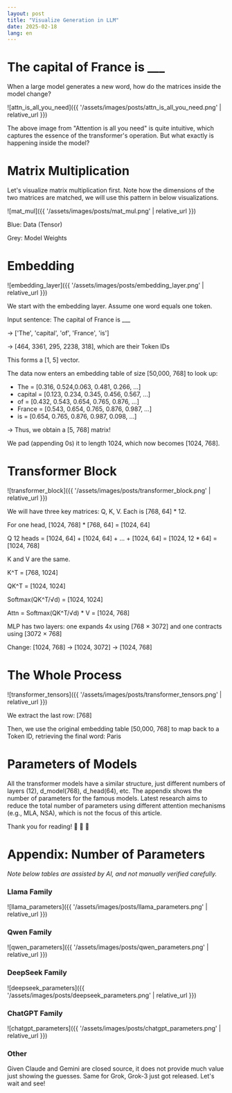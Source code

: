 ```yaml
---
layout: post
title: "Visualize Generation in LLM"
date: 2025-02-18
lang: en
---
```


# The capital of France is ___

When a large model generates a new word, how do the matrices inside the model change?

![attn_is_all_you_need]({{ '/assets/images/posts/attn_is_all_you_need.png' | relative_url }})

The above image from "Attention is all you need" is quite intuitive, which captures the essence of the transformer's operation. But what exactly is happening inside the model?

# Matrix Multiplication

Let's visualize matrix multiplication first. Note how the dimensions of the two matrices are matched, we will use this pattern in below visualizations. 

![mat_mul]({{ '/assets/images/posts/mat_mul.png' | relative_url }})

Blue: Data (Tensor)

Grey: Model Weights

# Embedding

![embedding_layer]({{ '/assets/images/posts/embedding_layer.png' | relative_url }})

We start with the embedding layer. Assume one word equals one token.

Input sentence: The capital of France is ___

-> ['The', 'capital', 'of', 'France', 'is']

-> [464, 3361, 295, 2238, 318], which are their Token IDs

This forms a [1, 5] vector.

The data now enters an embedding table of size [50,000, 768] to look up:
- The     = [0.316, 0.524,0.063, 0.481, 0.266, …]
- capital = [0.123, 0.234, 0.345, 0.456, 0.567, …]
- of      = [0.432, 0.543, 0.654, 0.765, 0.876, …]
- France  = [0.543, 0.654, 0.765, 0.876, 0.987, …]
- is      = [0.654, 0.765, 0.876, 0.987, 0.098, …]

-> Thus, we obtain a [5, 768] matrix!

We pad (appending 0s) it to length 1024, which now becomes [1024, 768].

# Transformer Block

![transformer_block]({{ '/assets/images/posts/transformer_block.png' | relative_url }})

We will have three key matrices: Q, K, V. Each is [768, 64] * 12.

For one head, [1024, 768] * [768, 64] = [1024, 64]

Q 12 heads = [1024, 64] + [1024, 64] + ... + [1024, 64] = [1024, 12 * 64] = [1024, 768]

K and V are the same.

K^T = [768, 1024]

QK^T = [1024, 1024]

Softmax(QK^T/√d) = [1024, 1024]

Attn = Softmax(QK^T/√d) * V = [1024, 768]

MLP has two layers: one expands 4x using [768 × 3072] and one contracts using [3072 × 768]

Change: [1024, 768] -> [1024, 3072] -> [1024, 768] 

# The Whole Process

![transformer_tensors]({{ '/assets/images/posts/transformer_tensors.png' | relative_url }})

We extract the last row: [768]

Then, we use the original embedding table [50,000, 768] to map back to a Token ID, retrieving the final word: Paris

# Parameters of Models

All the transformer models have a similar structure, just different numbers of layers (12), d_model(768), d_head(64), etc. The appendix shows the number of parameters for the famous models. Latest research aims to reduce the total number of parameters using different attention mechanisms (e.g., MLA, NSA), which is not the focus of this article.

Thank you for reading! 🎉 🥰 🫡

# Appendix: Number of Parameters

*Note below tables are assisted by AI, and not manually verified carefully.*

### Llama Family
![llama_parameters]({{ '/assets/images/posts/llama_parameters.png' | relative_url }})

### Qwen Family
![qwen_parameters]({{ '/assets/images/posts/qwen_parameters.png' | relative_url }})

### DeepSeek Family
![deepseek_parameters]({{ '/assets/images/posts/deepseek_parameters.png' | relative_url }})


### ChatGPT Family
![chatgpt_parameters]({{ '/assets/images/posts/chatgpt_parameters.png' | relative_url }})

### Other
Given Claude and Gemini are closed source, it does not provide much value just showing the guesses. Same for Grok, Grok-3 just got released. Let's wait and see!

